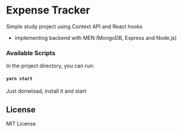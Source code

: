 # Expense Tracker

Simple study project using Context API and React hooks
+ implementing backend with MEN (MongoDB, Express and Node.js)

### Available Scripts

In the project directory, you can run:

#### `yarn start`

Just donwload, install it and start

## License

MIT License
